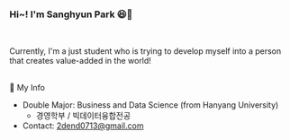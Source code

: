 ### Hi~! I'm Sanghyun Park :satisfied::wave:
<br>

Currently, I'm a just student who is trying to develop myself into a person that creates value-added in the world!  
<br>

:pushpin: My Info
* Double Major: Business and Data Science (from Hanyang University)
  * 경영학부 / 빅데이터융합전공
* Contact: 2dend0713@gmail.com
